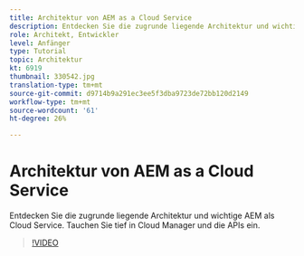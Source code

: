 ```yaml
---
title: Architektur von AEM as a Cloud Service
description: Entdecken Sie die zugrunde liegende Architektur und wichtige AEM als Cloud Service. Tauchen Sie tief in Cloud Manager und die APIs ein.
role: Architekt, Entwickler
level: Anfänger
type: Tutorial
topic: Architektur
kt: 6919
thumbnail: 330542.jpg
translation-type: tm+mt
source-git-commit: d9714b9a291ec3ee5f3dba9723de72bb120d2149
workflow-type: tm+mt
source-wordcount: '61'
ht-degree: 26%

---
```



# Architektur von AEM as a Cloud Service

Entdecken Sie die zugrunde liegende Architektur und wichtige AEM als Cloud Service. Tauchen Sie tief in Cloud Manager und die APIs ein.

>[!VIDEO](https://video.tv.adobe.com/v/330542/?quality=12&learn=on)